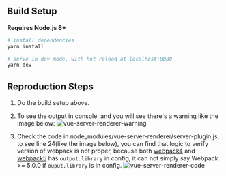 ## Build Setup

**Requires Node.js 8+**

``` bash
# install dependencies
yarn install

# serve in dev mode, with hot reload at localhost:8080
yarn dev
```
## Reproduction Steps

1. Do the build setup above.
2. To see the output in console, and you will see there's a warning like the image below:
![vue-server-renderer-warning](https://user-images.githubusercontent.com/20169617/122743548-aab98600-d2b9-11eb-81c2-ffa97e288895.png)
 
3. Check the code in node_modules/vue-server-renderer/server-plugin.js, to see line 24(like the image below), you can find that logic to verify version of webpack is not proper, because both [webpack4](https://v4.webpack.js.org/configuration/output/#outputlibrary) and [webpack5](https://webpack.js.org/configuration/output/#outputlibrary) has `output.library` in config, it can not simply say Webpack >= 5.0.0 if `ouput.library` is in config.
![vue-server-renderer-code](https://user-images.githubusercontent.com/20169617/122745286-6dee8e80-d2bb-11eb-8cd5-1aaef7b7341d.png)
  
